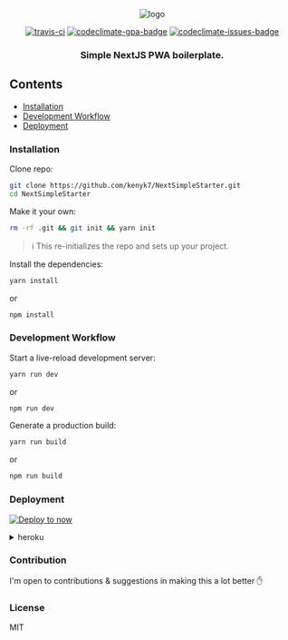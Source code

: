 <p align="center">
<img src="logo.png" alt="logo"/>
<p align="center"><a href="https://travis-ci.org/kenyk7/NextSimpleStarter"><img src="https://travis-ci.org/kenyk7/NextSimpleStarter.svg?branch=master" alt="travis-ci"/></a> <a href="https://codeclimate.com/github/kenyk7/NextSimpleStarter/badges"><img src="https://codeclimate.com/github/kenyk7/NextSimpleStarter/badges/gpa.svg" alt="codeclimate-gpa-badge"/></a> <a href="https://codeclimate.com/github/kenyk7/NextSimpleStarter"><img src="https://codeclimate.com/github/kenyk7/NextSimpleStarter/badges/issue_count.svg" alt="codeclimate-issues-badge"/></a><br/>
<h3 align="center">Simple NextJS PWA boilerplate.</h3></p>
</p>

## Contents

- [Installation](#installation)
- [Development Workflow](#development-workflow)
- [Deployment](#deployment)

### Installation
Clone repo: 
```sh
git clone https://github.com/kenyk7/NextSimpleStarter.git
cd NextSimpleStarter
```

Make it your own:
```sh
rm -rf .git && git init && yarn init
```
> :information_source: This re-initializes the repo and sets up your project.

Install the dependencies:
```sh
yarn install
```
or
```sh
npm install
```

### Development Workflow
Start a live-reload development server:
```sh
yarn run dev
```
or
```sh
npm run dev
```

Generate a production build:
```sh
yarn run build
```
or
```sh
npm run build
```
### Deployment
[![Deploy to now](https://deploy.now.sh/static/button.svg)](https://deploy.now.sh/?repo=https://github.com/kenyk7/NextSimpleStarter)

<details>
	<summary>heroku</summary>
	Just follow <a href="https://github.com/mars/heroku-nextjs">Mars's Guide</a> and you're good to go :clap:
</details>

### Contribution
I'm open to contributions & suggestions in making this a lot better :hand:

### License
MIT
